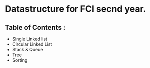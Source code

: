 # Datastructure for FCI secnd year. 

## Table of Contents : 
  - Single Linked list 
  - Circular Linked List
  - Stack & Queue
  - Tree
  - Sorting 
